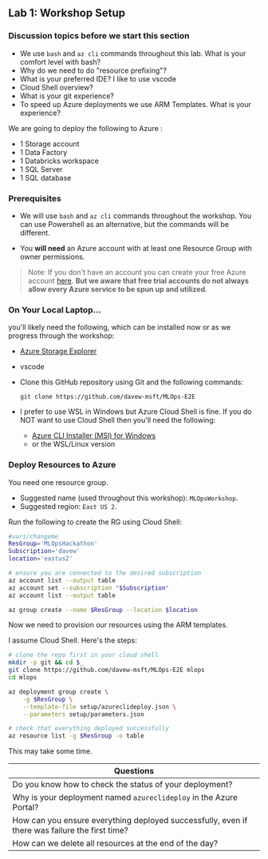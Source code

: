 ## Lab 1:  Workshop Setup

### Discussion topics before we start this section  

* We use `bash` and `az cli` commands throughout this lab.  What is your comfort level with bash? 
* Why do we need to do "resource prefixing"?  
* What is your preferred IDE?  I like to use vscode
* Cloud Shell overview?  
* What is your git experience?  
* To speed up Azure deployments we use ARM Templates.  What is your experience?  


We are going to deploy the following to Azure : 
* 1 Storage account
* 1 Data Factory
* 1 Databricks workspace
* 1 SQL Server
* 1 SQL database


### Prerequisites

* We will use `bash` and `az cli` commands throughout the workshop.  You can use Powershell as an alternative, but the commands will be different.  

* You **will need** an Azure account with at least one Resource Group with owner permissions.  

> Note: If you don't have an account you can create your free Azure account [here](https://azure.microsoft.com/en-us/free/).  **But we aware that free trial accounts do not always allow every Azure service to be spun up and utilized.**


### On Your Local Laptop...

you'll likely need the following, which can be installed now or as we progress through the workshop:

* [Azure Storage Explorer](https://azure.microsoft.com/en-au/features/storage-explorer/)
* vscode
* Clone this GitHub repository using Git and the following commands: 

    `git clone https://github.com/davew-msft/MLOps-E2E`
* I prefer to use WSL in Windows but Azure Cloud Shell is fine.  If you do NOT want to use Cloud Shell then you'll need the following:
  * [Azure CLI Installer (MSI) for Windows](https://aka.ms/InstallAzureCliWindows)
  * or the WSL/Linux version


### Deploy Resources to Azure

You need one resource group.  

* Suggested name (used throughout this workshop):  `MLOpsWorkshop`.  
* Suggested region:  `East US 2`.



Run the following to create the RG using Cloud Shell:

``` bash
#vars/changeme
ResGroup='MLOpsHackathon'
Subscription='davew'
location='eastus2'

# ensure you are connected to the desired subscription
az account list --output table
az account set --subscription "$Subscription"
az account list --output table

az group create --name $ResGroup --location $location
```

Now we need to provision our resources using the ARM templates.  

I assume Cloud Shell.  Here's the steps:  

```bash
# clone the repo first in your cloud shell
mkdir -p git && cd $_
git clone https://github.com/davew-msft/MLOps-E2E mlops
cd mlops

az deployment group create \
    -g $ResGroup \
    --template-file setup/azureclideploy.json \
    --parameters setup/parameters.json

# check that everything deployed successfully
az resource list -g $ResGroup -o table
```

This may take some time.  

|Questions|
|----------|
|Do you know how to check the status of your deployment? |
|Why is your deployment named `azureclideploy` in the Azure Portal?|
|How can you ensure everything deployed successfully, even if there was failure the first time? |
|How can we delete all resources at the end of the day? |


